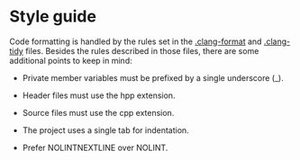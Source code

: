 # Style guide

Code formatting is handled by the rules set in the [.clang-format](https://clang.llvm.org/docs/ClangFormat.html) and [.clang-tidy](https://clang.llvm.org/extra/clang-tidy) files. Besides the rules described in those files, there are some additional points to keep in mind:

* Private member variables must be prefixed by a single underscore (_).

* Header files must use the hpp extension.

* Source files must use the cpp extension.

* The project uses a single tab for indentation.

* Prefer NOLINTNEXTLINE over NOLINT.
